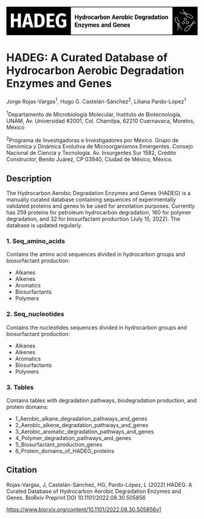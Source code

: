 ![HADEG](./HADEG_logo_.png) 

# HADEG: A Curated Database of Hydrocarbon Aerobic Degradation Enzymes and Genes 

Jorge Rojas-Vargas<sup>1</sup>, Hugo G. Castelán-Sánchez<sup>2</sup>, Liliana Pardo-López<sup>1</sup>

<sup>1</sup>Departamento de Microbiología Molecular, Instituto de Biotecnología, UNAM, Av. Universidad #2001, Col. Chamilpa, 62210 Cuernavaca, Morelos, México

<sup>2</sup>Programa de Investigadoras e Investigadores por México. Grupo de Genómica y Dinámica Evolutiva de Microorganismos Emergentes. Consejo Nacional de Ciencia y Tecnología. Av. Insurgentes Sur 1582, Crédito Constructor, Benito Juárez, CP 03940, Ciudad de México, México.

## Description

The Hydrocarbon Aerobic Degradation Enzymes and Genes (HADEG) is a manually curated database containing sequences of experimentally validated proteins and genes to be used for annotation purposes. Currently has 259 proteins for petroleum hydrocarbon degradation, 160 for polymer degradation, and 32 for biosurfactant production (July 15, 2022). The database is updated regularly.

### 1. Seq_amino_acids

Contains the amino acid sequences divided in hydrocarbon groups and biosurfactant production:

- Alkanes
- Alkenes
- Aromatics
- Biosurfactants
- Polymers

### 2. Seq_nucleotides

Contains the nucleotides sequences divided in hydrocarbon groups and biosurfactant production:

- Alkanes
- Alkenes
- Aromatics
- Biosurfactants
- Polymers

### 3. Tables

Contains tables with degradation pathways, biodegradation production, and protein domains:

- 1_Aerobic_alkane_degradation_pathways_and_genes
- 2_Aerobic_alkene_degradation_pathways_and_genes
- 3_Aerobic_aromatic_degradation_pathways_and_genes
- 4_Polymer_degradation_pathways_and_genes
- 5_Biosurfactant_production_genes
- 6_Protein_domains_of_HADEG_proteins


## Citation

Rojas-Vargas, J, Castelán-Sánchez, HG, Pardo-López, L (2022) HADEG: A Curated Database of Hydrocarbon Aerobic Degradation Enzymes and Genes. BioRxiv Preprint DOI 10.1101/2022.08.30.505856

https://www.biorxiv.org/content/10.1101/2022.08.30.505856v1
